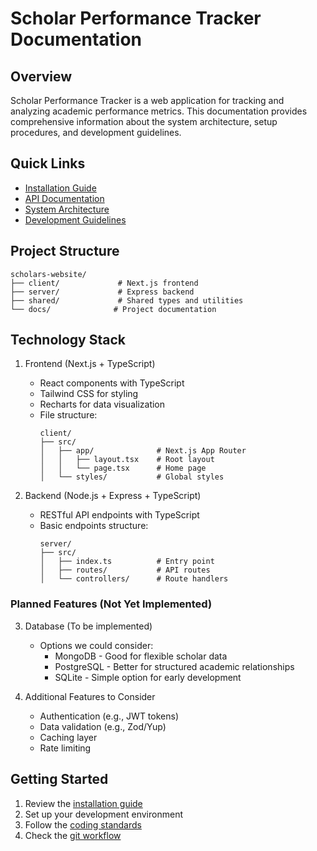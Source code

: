 # Scholar Performance Tracker Documentation

## Overview
Scholar Performance Tracker is a web application for tracking and analyzing academic performance metrics. This documentation provides comprehensive information about the system architecture, setup procedures, and development guidelines.

## Quick Links
- [Installation Guide](setup/installation.md)
- [API Documentation](api/endpoints.md)
- [System Architecture](architecture/system-design.md)
- [Development Guidelines](development/coding-standards.md)

## Project Structure
```
scholars-website/
├── client/             # Next.js frontend
├── server/             # Express backend
├── shared/             # Shared types and utilities
└── docs/              # Project documentation
```

## Technology Stack
1. Frontend (Next.js + TypeScript)
   * React components with TypeScript
   * Tailwind CSS for styling
   * Recharts for data visualization
   * File structure:
     ```
     client/
     ├── src/
     │   ├── app/              # Next.js App Router
     │   │   ├── layout.tsx    # Root layout
     │   │   └── page.tsx      # Home page
     │   └── styles/           # Global styles
     ```

2. Backend (Node.js + Express + TypeScript)
   * RESTful API endpoints with TypeScript
   * Basic endpoints structure:
     ```
     server/
     ├── src/
     │   ├── index.ts          # Entry point
     │   ├── routes/           # API routes
     │   └── controllers/      # Route handlers
     ```

### Planned Features (Not Yet Implemented)

3. Database (To be implemented)
   * Options we could consider:
     * MongoDB - Good for flexible scholar data
     * PostgreSQL - Better for structured academic relationships
     * SQLite - Simple option for early development

4. Additional Features to Consider
   * Authentication (e.g., JWT tokens)
   * Data validation (e.g., Zod/Yup)
   * Caching layer
   * Rate limiting

## Getting Started
1. Review the [installation guide](setup/installation.md)
2. Set up your development environment
3. Follow the [coding standards](development/coding-standards.md)
4. Check the [git workflow](development/git-workflow.md)
